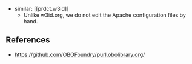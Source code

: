 
- similar: [[prdct.w3id]]
  - Unlike w3id.org, we do not edit the Apache configuration files by hand.

## References

- https://github.com/OBOFoundry/purl.obolibrary.org/